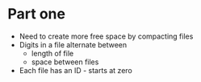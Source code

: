 # Part one

- Need to create more free space by compacting files
- Digits in a file alternate between
  - length of file
  - space between files
- Each file has an ID - starts at zero
